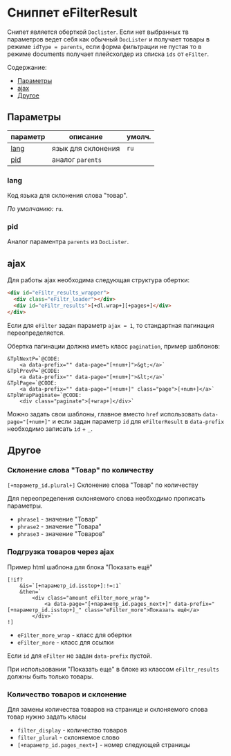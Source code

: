 # Сниппет eFilterResult

Снипет является оберткой `Doclister`. Если нет выбранных тв параметров ведет себя как обычный `DocLister` и получает товары в режиме `idType = parents`, если форма фильтрации не пустая то в режиме documents получает плейсхолдер из списка `ids` от `eFilter`.

Содержание:

- [Параметры](#params)
- [ajax](#ajax)
- [Другое](#other)

## <a name="params"></a> Параметры

| параметр            | описание           | умолч. |
| ------------------- | ------------------ | ------ |
| [lang](#param_lang) | язык для склонения | `ru`   |
| [pid](#param_pid)   | аналог `parents`   |        |

### <a name="param_lang"></a> lang

Код языка для склонения слова "товар".

_По умолчанию:_ `ru`.

### <a name="param_pid"></a> pid

Аналог параментра `parents` из `DocLister`.

## <a name="ajax"></a> ajax

Для работы ajax необходима следующая структура обертки:

```html
<div id="eFiltr_results_wrapper">
  <div class="eFiltr_loader"></div>
  <div id="eFiltr_results">[+dl.wrap+][+pages+]</div>
</div>
```

Если для `eFilter` задан параметр `ajax = 1`, то стандартная пагинация переопределяется.

Обертка пагинации должна иметь класс `pagination`, пример шаблонов:

```
&TplNextP=`@CODE:
    <a data-prefix="" data-page="[+num+]">&gt;</a>`
&TplPrevP=`@CODE:
    <a data-prefix="" data-page="[+num+]">&lt;</a>`
&TplPage=`@CODE:
    <a data-prefix="" data-page="[+num+]" class="page">[+num+]</a>`
&TplWrapPaginate=`@CODE:
    <div class="paginate">[+wrap+]</div>`
```

Можно задать свои шаблоны, главное вместо `href` использовать `data-page="[+num+]"` и если задан параметр `id` для `eFilterResult` в `data-prefix` необходимо записать `id` + `_`.

## <a name="other"></a> Другое

### Склонение слова "Товар" по количеству

`[+параметр_id.plural+]` Склонение слова "Товар" по количеству

Для переопределения склоняемого слова необходимо прописать параметры.

- `phrase1` - значение "Товар"
- `phrase2` - значение "Товара"
- `phrase3` - значение "Товаров"

### Подгрузка товаров через ajax

Пример html шаблона для блока "Показать ещё"

```
[!if?
    &is=`[+параметр_id.isstop+]:!=:1`
    &then=`
        <div class="amount eFilter_more_wrap">
            <a data-page="[+параметр_id.pages_next+]" data-prefix="[+параметр_id.isstop+]_" class="eFilter_more">Показать ещё</a>
        </div>`
!]
```

- `eFilter_more_wrap` - класс для обертки
- `eFilter_more` - класс для ссылки

Если `id` для `eFilter` не задан `data-prefix` пустой.

При использовании "Показать еще" в блоке из классом `eFiltr_results` должны быть только товары.

### Количество товаров и склонение

Для замены количества товаров на странице и склоняемого слова товар нужно задать класы

- `filter_display` - количество товаров
- `filter_plural` - склоняемое слово
- `[+параметр_id.pages_next+]` - номер следующей страницы
